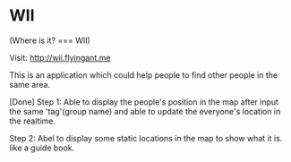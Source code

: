 # WII

(Where is it? === WII)

Visit: http://wii.flyingant.me

This is an application which could help people to find other people in the same area.

[Done] Step 1: Able to display the people's position in the map after input the same 'tag'(group name) and able to update the everyone's location in the realtime.

Step 2: Abel to display some static locations in the map to show what it is. like a guide book.
